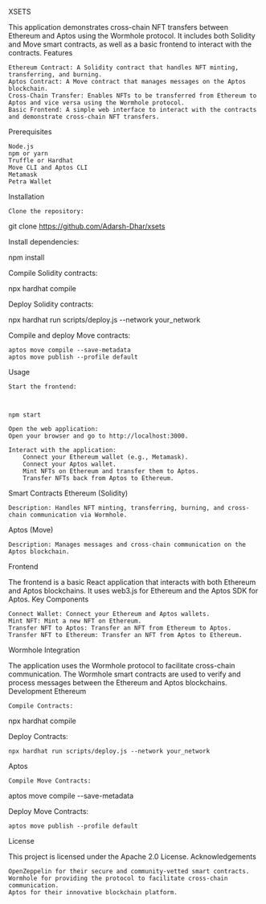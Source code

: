 XSETS

This application demonstrates cross-chain NFT transfers between Ethereum and Aptos using the Wormhole protocol. It includes both Solidity and Move smart contracts, as well as a basic frontend to interact with the contracts.
Features

    Ethereum Contract: A Solidity contract that handles NFT minting, transferring, and burning.
    Aptos Contract: A Move contract that manages messages on the Aptos blockchain.
    Cross-Chain Transfer: Enables NFTs to be transferred from Ethereum to Aptos and vice versa using the Wormhole protocol.
    Basic Frontend: A simple web interface to interact with the contracts and demonstrate cross-chain NFT transfers.

Prerequisites

    Node.js
    npm or yarn
    Truffle or Hardhat
    Move CLI and Aptos CLI
    Metamask 
    Petra Wallet

Installation

    Clone the repository:

     

git clone https://github.com/Adarsh-Dhar/xsets


Install dependencies:


npm install

Compile Solidity contracts:

 

npx hardhat compile

Deploy Solidity contracts:

 

npx hardhat run scripts/deploy.js --network your_network

Compile and deploy Move contracts:

 

    aptos move compile --save-metadata
    aptos move publish --profile default

Usage

    Start the frontend:

     

    npm start

    Open the web application:
    Open your browser and go to http://localhost:3000.

    Interact with the application:
        Connect your Ethereum wallet (e.g., Metamask).
        Connect your Aptos wallet.
        Mint NFTs on Ethereum and transfer them to Aptos.
        Transfer NFTs back from Aptos to Ethereum.

Smart Contracts
Ethereum (Solidity)


    Description: Handles NFT minting, transferring, burning, and cross-chain communication via Wormhole.

Aptos (Move)

    Description: Manages messages and cross-chain communication on the Aptos blockchain.

Frontend

The frontend is a basic React application that interacts with both Ethereum and Aptos blockchains. It uses web3.js for Ethereum and the Aptos SDK for Aptos.
Key Components

    Connect Wallet: Connect your Ethereum and Aptos wallets.
    Mint NFT: Mint a new NFT on Ethereum.
    Transfer NFT to Aptos: Transfer an NFT from Ethereum to Aptos.
    Transfer NFT to Ethereum: Transfer an NFT from Aptos to Ethereum.

Wormhole Integration

The application uses the Wormhole protocol to facilitate cross-chain communication. The Wormhole smart contracts are used to verify and process messages between the Ethereum and Aptos blockchains.
Development
Ethereum

    Compile Contracts:

     

npx hardhat compile

Deploy Contracts:

 

    npx hardhat run scripts/deploy.js --network your_network

Aptos

    Compile Move Contracts:

     

aptos move compile --save-metadata

Deploy Move Contracts:

 

    aptos move publish --profile default

License

This project is licensed under the Apache 2.0 License.
Acknowledgements

    OpenZeppelin for their secure and community-vetted smart contracts.
    Wormhole for providing the protocol to facilitate cross-chain communication.
    Aptos for their innovative blockchain platform.
